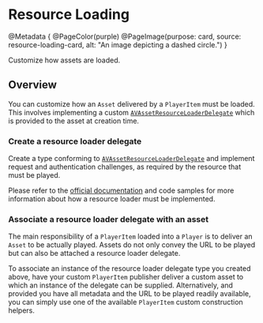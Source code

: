 # Resource Loading

@Metadata {
    @PageColor(purple)
    @PageImage(purpose: card, source: resource-loading-card, alt: "An image depicting a dashed circle.")
}

Customize how assets are loaded.

## Overview

You can customize how an ``Asset`` delivered by a ``PlayerItem`` must be loaded. This involves implementing a custom [`AVAssetResourceLoaderDelegate`](https://developer.apple.com/documentation/avfoundation/avassetresourceloaderdelegate) which is provided to the asset at creation time.

### Create a resource loader delegate

Create a type conforming to [`AVAssetResourceLoaderDelegate`](https://developer.apple.com/documentation/avfoundation/avassetresourceloaderdelegate) and implement request and authentication challenges, as required by the resource that must be played.

Please refer to the [official documentation](https://developer.apple.com/documentation/avfoundation/avassetresourceloaderdelegate) and code samples for more information about how a resource loader must be implemented.

### Associate a resource loader delegate with an asset

The main responsibility of a ``PlayerItem`` loaded into a ``Player`` is to deliver an ``Asset`` to be actually played. Assets do not only convey the URL to be played but can also be attached a resource loader delegate.

To associate an instance of the resource loader delegate type you created above, have your custom ``PlayerItem`` publisher deliver a custom asset to which an instance of the delegate can be supplied. Alternatively, and provided you have all metadata and the URL to be played readily available, you can simply use one of the available ``PlayerItem`` custom construction helpers.
